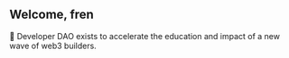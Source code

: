 ## Welcome, fren

🫡 Developer DAO exists to accelerate the education and impact of a new wave of web3 builders.
